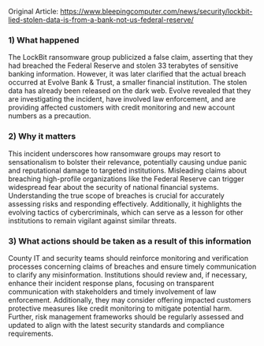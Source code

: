 Original Article: https://www.bleepingcomputer.com/news/security/lockbit-lied-stolen-data-is-from-a-bank-not-us-federal-reserve/

### 1) What happened

The LockBit ransomware group publicized a false claim, asserting that they had breached the Federal Reserve and stolen 33 terabytes of sensitive banking information. However, it was later clarified that the actual breach occurred at Evolve Bank & Trust, a smaller financial institution. The stolen data has already been released on the dark web. Evolve revealed that they are investigating the incident, have involved law enforcement, and are providing affected customers with credit monitoring and new account numbers as a precaution.

### 2) Why it matters

This incident underscores how ransomware groups may resort to sensationalism to bolster their relevance, potentially causing undue panic and reputational damage to targeted institutions. Misleading claims about breaching high-profile organizations like the Federal Reserve can trigger widespread fear about the security of national financial systems. Understanding the true scope of breaches is crucial for accurately assessing risks and responding effectively. Additionally, it highlights the evolving tactics of cybercriminals, which can serve as a lesson for other institutions to remain vigilant against similar threats.

### 3) What actions should be taken as a result of this information

County IT and security teams should reinforce monitoring and verification processes concerning claims of breaches and ensure timely communication to clarify any misinformation. Institutions should review and, if necessary, enhance their incident response plans, focusing on transparent communication with stakeholders and timely involvement of law enforcement. Additionally, they may consider offering impacted customers protective measures like credit monitoring to mitigate potential harm. Further, risk management frameworks should be regularly assessed and updated to align with the latest security standards and compliance requirements.